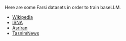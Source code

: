 Here are some Farsi datasets in order to train baseLLM.

- [Wikipedia](https://www.kaggle.com/datasets/amirpourmand/fa-wikipedia)
- [ISNA](ttps://www.kaggle.com/datasets/amirpourmand/isna-news)
- [AsrIran](https://www.kaggle.com/datasets/amirpourmand/asriran-news)
- [TasnimNews](https://www.kaggle.com/datasets/amirpourmand/tasnimdataset)
